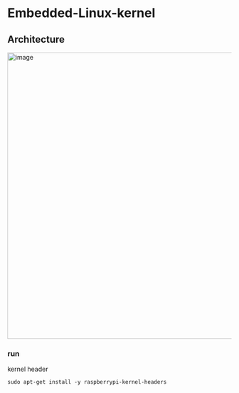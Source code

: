 # Embedded-Linux-kernel

## Architecture
<img width="645" alt="image" src="https://github.com/chris911024/Embedded-Linux/assets/67829896/87a9424e-5bd5-4f12-b31b-44c20de5438d">

### run
kernel header
```
sudo apt-get install -y raspberrypi-kernel-headers
```
